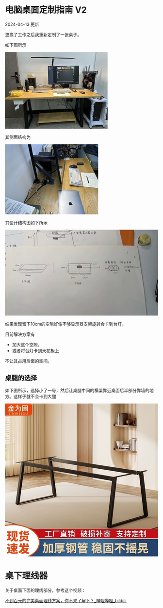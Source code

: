 # 电脑桌面定制指南 V2

2024-04-13 更新

更换了工作之后我重新定制了一张桌子。

如下图所示

<img src="./images/2024/first-see.jpeg" alt="avatar" style="zoom:33%;" />

其侧面结构为

<img src="./images/2024/beside-see.jpeg" alt="avatar" style="zoom:30%;" />

其设计结构图如下所示

<img src="./images/2024/structure.jpeg" alt="avatar" style="zoom:50%;" />

结果发现留下10cm的空隙好像不够显示器支架旋转会卡到台灯。

目前解决方案有

- 加大这个空隙，
- 或者将台灯卡到天花板上

不让其占用后面的空间。

## 桌腿的选择

如下图所示，选择小了一号，然后让桌腿中间的横梁靠近桌面后半部分靠墙的地方。这样子就不会卡到大腿

![avatar](./images/2024/leg1.jpeg)

# 桌下理线器

关于桌面下面的理线部分，参考这个视频：

[不到百元的完美桌面理线方案，你不来了解下？_哔哩哔哩_bilibili](https://www.bilibili.com/video/BV1zP4y1T7RS/?spm_id_from=333.999.0.0&vd_source=617c4a2b4e326fc6b6269aada0d25986)
